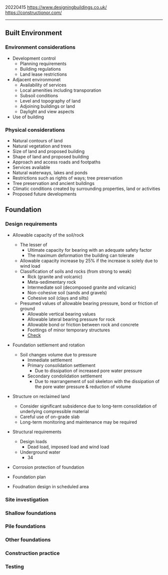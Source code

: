 ﻿20220415
https://www.designingbuildings.co.uk/
https://constructionor.com/

---

## Built Environment

### Environment considerations

- Development control 
	- Planning requirements
	- Building regulations
	- Land lease restrictions 
- Adjacent environmonet
	- Availability of services
	- Local amenities including transporation
	- Subsoil conditions
	- Level and topography of land
	- Adjoining buildings or land
	- Daylight and view aspects
- Use of building

### Physical considerations

- Natural contours of land
- Natural vegetation and trees
- Size of land and proposed building
- Shape of land and proposed building
- Approach and access roads and footpaths
- Services available
- Natural waterways, lakes and ponds
- Restrictions such as rights of ways; tree preservation
- Tree preservation and ancient buildings
- Climatic conditions created by surrounding properties, land or activities
- Proposed future developments

## Foundation

### Design requirements

- Allowable capacity of the soil/rock
	- The lesser of
		- Ultimate capacity for bearing with an adequate safety factor
		- The maximum deformation the building can tolerate
	- Allowable capacity increase by 25% if the increase is solely due to wind load
	- Classification of soils and rocks (from strong to weak)
		- Rick (granite and volcanic)
		- Meta-sedimentary rock
		- Intermediate soil (decomposed granite and volcanic)
		- Non-cohesive soil (sands and gravels)
		- Cohesive soil (clays and silts)
	- Presumed values of allowable bearing pressure, bond or friction of ground
		- Allowable vertical bearing values
		- Allowable lateral bearing pressure for rock
		- Allowable bond or friction between rock and concrete
		- Foottings of minor temporary structures
		- [Check](https://www.bd.gov.hk/doc/en/resources/codes-and-references/code-and-design-manuals/FoundationCode2017.pdf)

- Foundation settlement and rotation
	- Soil changes volume due to pressure
		- Immediate settlement
		- Primary consolidation settlement
			- Due to dissipation of increased pore water pressure
		- Secondary condolidation settlement
			- Due to rearrangement of soil skeleton with the dissipation of the pore water pressure & reduction of volume

- Structure on reclaimed land
	- Consider significant subsidence due to long-term consolidation of underlying compressible material
	- Careful use of on-grade slab
	- Long-term monitoring and maintenance may be required

- Structural requirements
	- Design loads
		- Dead load, imposed load and wind load
	- Underground water
		- 34

- Corrosion protection of foundation

- Foundation plan

- Foudnation design in scheduled area

### Site investigation


### Shallow foundations


### Pile foundations


### Other foundations


### Construction practice


### Testing
